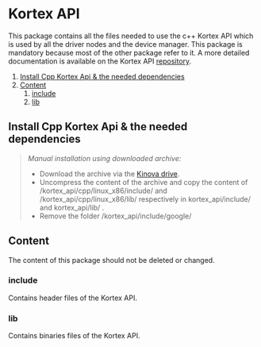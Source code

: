 <!-- 
 * Copyright (c) 2018 Kinova inc. All rights reserved.
 *
 * This software may be modified and distributed under the 
 * terms of the BSD 3-Clause license. 
 *
 * Refer to the LICENSE file for details.
 *
 * -->
# Kortex API
This package contains all the files needed to use the c++ Kortex API which is used by all the driver nodes and the device manager. This package is mandatory because most of the other package refer to it. A more detailed documentation is available on the Kortex API [repository](https://github.com/Kinovarobotics/kortex).

<!-- MarkdownTOC -->

1. [Install Cpp Kortex Api & the needed dependencies](#install-cpp-kortex-api-the-needed-dependencies)
1. [Content](#content)
    1. [include](#include)
    1. [lib](#lib)

<!-- /MarkdownTOC -->

<a id="install-cpp-kortex-api-the-needed-dependencies"></a>
## Install Cpp Kortex Api & the needed dependencies

> *Manual installation using downloaded archive:*  
> + Download the archive via the [Kinova drive](https://drive.google.com/file/d/19zfCNlRUfNBbZoMW9LOpLjVrYOO2BwYb/view).
> + Uncompress the content of the archive and copy the content of /kortex_api/cpp/linux_x86/include/ and /kortex_api/cpp/linux_x86/lib/ respectively in kortex_api/include/ and kortex_api/lib/ .
> + Remove the folder /kortex_api/include/google/


<a id="content"></a>
## Content
The content of this package should not be deleted or changed.
<a id="include"></a>
### include
Contains header files of the Kortex API.
<a id="lib"></a>
### lib
Contains binaries files of the Kortex API.
